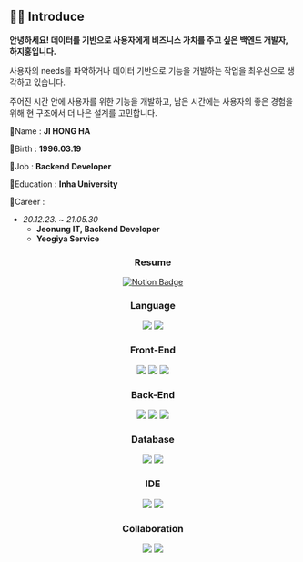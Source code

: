 ## 👨‍💼 Introduce
**안녕하세요! 데이터를 기반으로 사용자에게 비즈니스 가치를 주고 싶은 백엔드 개발자, 하지홍입니다.**

사용자의 needs를 파악하거나 데이터 기반으로 기능을 개발하는 작업을 최우선으로 생각하고 있습니다.

주어진 시간 안에 사용자를 위한 기능을 개발하고, 남은 시간에는 사용자의 좋은 경험을 위해 현 구조에서 더 나은 설계를 고민합니다.

💬Name : **JI HONG HA**

💬Birth : **1996.03.19**

💬Job : **Backend Developer**

💬Education : **Inha University**

💬Career :

- *20.12.23. ~ 21.05.30*
  - **Jeonung IT, Backend Developer**
  - **Yeogiya Service**


<div align=center>

   ### Resume

   [![Notion Badge](https://img.shields.io/badge/-Portfolio-000000?logo=Notion)](https://www.notion.so/Resume-e25d15403a1a4b69b7b534b779027ee9)


### Language
<img src="https://img.shields.io/badge/Python-3776AB?style=flat-square&logo=Python&logoColor=white"/></a>
<img src="https://img.shields.io/badge/Java-007396?style=flat-square&logo=Java&logoColor=white"/></a>

### Front-End
<img src="https://img.shields.io/badge/HTML-E34F26?style=flat-square&logo=HTML5&logoColor=white"/></a>
<img src="https://img.shields.io/badge/CSS-1572B6?style=flat-square&logo=CSS3&logoColor=white"/></a>
<img src="https://img.shields.io/badge/JavaScript-F7DF1E?style=flat-square&logo=JavaScript&logoColor=white"/></a>

### Back-End
<img src="https://img.shields.io/badge/Node.js-339933?style=flat-square&logo=Node.js&logoColor=white"/></a>
<img src="https://img.shields.io/badge/Express-000000?style=flat-square&logo=Express&logoColor=white"/></a>
<img src="https://img.shields.io/badge/Spring Boot-6DB33F?style=flat-square&logo=Spring Boot&logoColor=white"/></a>

### Database
<img src="https://img.shields.io/badge/MySQL-4479A1?style=flat-square&logo=MySQL&logoColor=white"/></a>
<img src="https://img.shields.io/badge/redis-%23DD0031.svg?style=flat-square&logo=redis&logoColor=white"/></a>

### IDE
<img src="https://img.shields.io/badge/Visual Studio Code-007ACC?style=flat-square&logo=Visual Studio Code&logoColor=white"/></a>
<img src="https://img.shields.io/badge/IntelliJ IDEA-000000?style=flat-square&logo=IntelliJ IDEA&logoColor=white"/></a>

###  Collaboration
<img src="https://img.shields.io/badge/Notion-000000?style=flat-square&logo=Notion&logoColor=white"/></a>
<img src="https://img.shields.io/badge/Slack-4A154B?style=flat-square&logo=Slack&logoColor=white"/></a>
   
</div>
<!--
**hajihong/hajihong** is a ✨ _special_ ✨ repository because its `README.md` (this file) appears on your GitHub profile.

Here are some ideas to get you started:

- 🔭 I’m currently working on ...
- 🌱 I’m currently learning ...
- 👯 I’m looking to collaborate on ...
- 🤔 I’m looking for help with ...
- 💬 Ask me about ...
- 📫 How to reach me: ...
- 😄 Pronouns: ...
- ⚡ Fun fact: ...
-->
